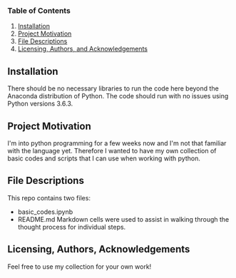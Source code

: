 ### Table of Contents

1. [Installation](#installation)
2. [Project Motivation](#motivation)
3. [File Descriptions](#files)
4. [Licensing, Authors, and Acknowledgements](#licensing)

## Installation <a name="installation"></a>

There should be no necessary libraries to run the code here beyond the Anaconda distribution of Python.  The code should run with no issues using Python versions 3.6.3.

## Project Motivation<a name="motivation"></a>

I'm into python programming for a few weeks now and I'm not that familiar with the language yet. Therefore I wanted to have my own collection of basic codes and scripts that I can use when working with python.

## File Descriptions <a name="files"></a>

This repo contains two files:
- basic_codes.ipynb
- README.md
Markdown cells were used to assist in walking through the thought process for individual steps.

## Licensing, Authors, Acknowledgements<a name="licensing"></a>

Feel free to use my collection for your own work!
